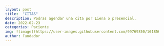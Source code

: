 ```yaml
---
layout: post
title:  "CITAS"
description: Podras agendar una cita por Liena o presencial.
date: 2022-02-23
categories: Paciente
img: ![image](https://user-images.githubusercontent.com/99769850/161850514-f81043e2-f22f-4887-888c-efaf9b402f67.png)
author: Fundador
---
```



